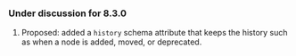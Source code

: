### Under discussion for 8.3.0


1. Proposed: added a `history` schema attribute that keeps the history such as when a node is added, moved, or deprecated.

